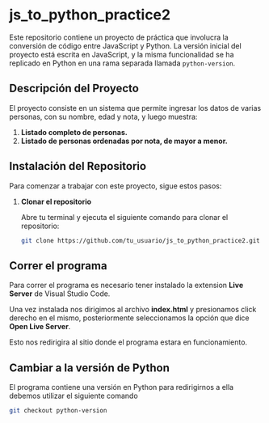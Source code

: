 # js_to_python_practice2

Este repositorio contiene un proyecto de práctica que involucra la conversión de código entre JavaScript y Python. La versión inicial del proyecto está escrita en JavaScript, y la misma funcionalidad se ha replicado en Python en una rama separada llamada `python-version`.

## Descripción del Proyecto

El proyecto consiste en un sistema que permite ingresar los datos de varias personas, con su nombre, edad y nota, y luego muestra:

1. **Listado completo de personas.**
2. **Listado de personas ordenadas por nota, de mayor a menor.**

## Instalación del Repositorio

Para comenzar a trabajar con este proyecto, sigue estos pasos:

1. **Clonar el repositorio**

   Abre tu terminal y ejecuta el siguiente comando para clonar el repositorio:

   ```bash
   git clone https://github.com/tu_usuario/js_to_python_practice2.git
    ```

## Correr el programa

Para correr el programa es necesario tener instalado la extension **Live Server** de Visual Studio Code.

Una vez instalada nos dirigimos al archivo **index.html** y presionamos click derecho en el mismo, posteriormente seleccionamos la opción que dice **Open Live Server**.

Esto nos redirigira al sitio donde el programa estara en funcionamiento.

## Cambiar a la versión de Python
El programa contiene una versión en Python para redirigirnos a ella debemos utilizar el siguiente comando 

```bash
git checkout python-version
```

